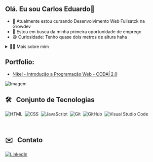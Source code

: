 ## Olá. Eu sou Carlos Eduardo👋

  <ul>
      <li>🌱 Atualmente estou cursando Desenvolvimento Web Fullsatck na Growdev</li>
      <li>🔭 Estou em busca da minha primeira oportunidade de emprego</li>
      <li>😄 Curiosidade: Tenho quase dois metros de altura haha</li>
  </ul>
  
<details>
  <summary>👨‍💻 Mais sobre mim</summary>
  <p>
    💬 Sou um entusiasta brasileiro da tecnologia, dedicado e apaixonado por inovação e aprendizado contínuo. Tenho 24 anos e sou formado em Engenharia Elétrica pela Faculdade Anhanguera. Atualmente, estou cursando o programa de desenvolvimento Full Stack pela GrowDev, onde busco adquirir conhecimentos na área de TI para me aperfeiçoar profissionalmente. Além 
       disso, tenho planos de realizar uma pós-graduação na área de automação.
  </p>
  <p>
    ⚡Gosto de ler, seja um bom livro, mangá ou quadrinhos, além de assistir filmes e jogar! Acredito que nossos interesses pessoais contribuem para uma percepção mais apurada das coisas e para a resolução de problemas. \o/
  </p>
</details>


## Portfolio:
- [Nikel - Introdução a Programação Web - CODAÍ 2.0 ](https://github.com/CarlosEduardoMPereira/Nikel.git)



<p align="left">
  <img align="center" src="https://github.com/VariableBee/VariableBee/assets/77739311/4e9f41af-6b57-49a7-b15a-74322e96b4d7" alt="Imagem">
</p>

## 🛠 &nbsp; Conjunto de Tecnologias
![HTML](https://img.shields.io/badge/-HTML-05122A?style=flat&logo=HTML5)&nbsp;
![CSS](https://img.shields.io/badge/-CSS-05122A?style=flat&logo=CSS3&logoColor=1572B6)&nbsp;
![JavaScript](https://img.shields.io/badge/-JavaScript-05122A?style=flat&logo=javascript)&nbsp;
![Git](https://img.shields.io/badge/-Git-05122A?style=flat&logo=git)&nbsp;
![GitHub](https://img.shields.io/badge/-GitHub-05122A?style=flat&logo=github)&nbsp;
![Visual Studio Code](https://img.shields.io/badge/-Visual%20Studio%20Code-05122A?style=flat&logo=visual-studio-code&logoColor=007ACC)&nbsp;



<br>

## ✉️ &nbsp; Contato
[![LinkedIn](https://img.shields.io/badge/LinkedIn-0077B5?style=for-the-badge&logo=linkedin&logoColor=white)](https://www.linkedin.com/in/carlos-eduardo-macedo-pereira-b7893a212)


  

  
